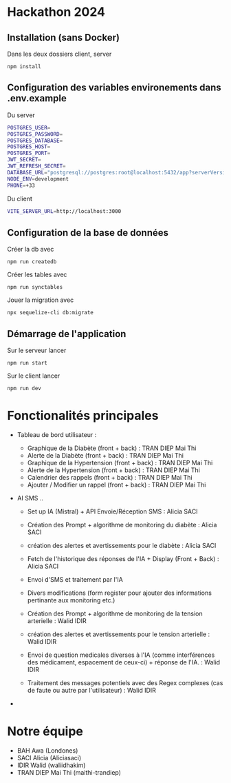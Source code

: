 # Hackathon 2024

## Installation (sans Docker)

Dans les deux dossiers client, server

```npm install```

## Configuration des variables environements dans .env.example

Du server

```bash
POSTGRES_USER=
POSTGRES_PASSWORD=
POSTGRES_DATABASE=
POSTGRES_HOST=
POSTGRES_PORT=
JWT_SECRET=
JWT_REFRESH_SECRET=
DATABASE_URL="postgresql://postgres:root@localhost:5432/app?serverVersion=15&charset=utf8"
NODE_ENV=development
PHONE=+33
```

Du client

```bash
VITE_SERVER_URL=http://localhost:3000
```

## Configuration de la base de données
Créer la db avec 

```npm run createdb```

Créer les tables avec 

```npm run synctables```

Jouer la migration avec 

```npx sequelize-cli db:migrate```

## Démarrage de l'application

Sur le serveur lancer

```npm run start```

Sur le client lancer

```npm run dev```

# Fonctionalités principales

- Tableau de bord utilisateur :

    - Graphique de la Diabète (front + back) : TRAN DIEP Mai Thi
    - Alerte de la Diabète (front + back) : TRAN DIEP Mai Thi
    - Graphique de la Hypertension (front + back) : TRAN DIEP Mai Thi
    - Alerte de la Hypertension (front + back) : TRAN DIEP Mai Thi
    - Calendrier des rappels (front + back) : TRAN DIEP Mai Thi
    - Ajouter / Modifier un rappel (front + back) : TRAN DIEP Mai Thi

- AI SMS ..
    - Set up IA (Mistral) + API Envoie/Réception SMS : Alicia SACI
    - Création des Prompt + algorithme de monitoring du diabète : Alicia SACI
    - création des alertes et avertissements pour le diabète : Alicia SACI
    - Fetch de l'historique des réponses de l'IA + Display (Front + Back) : Alicia SACI
    - Envoi d'SMS et traitement par l'IA
    - Divers modifications (form register pour ajouter des informations pertinante aux monitoring etc.)
  
    - Création des Prompt + algorithme de monitoring de la tension arterielle : Walid IDIR
    - création des alertes et avertissements pour le tension arterielle : Walid IDIR
    - Envoi de question medicales diverses à l'IA (comme interférences des médicament, espacement de ceux-ci) + réponse de l'IA. : Walid IDIR
    - Traitement des messages potentiels avec des Regex complexes (cas de faute ou autre par l'utilisateur) : Walid IDIR
- 
    


# Notre équipe

- BAH Awa (Londones)
- SACI Alicia (Aliciasaci)
- IDIR Walid (waliidhakim)
- TRAN DIEP Mai Thi (maithi-trandiep) 